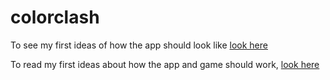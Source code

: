 # colorclash

To see my first ideas of how the app should look like [look here](https://github.com/tengros/colorclash/blob/main/Color%20Clash.jpg)

To read my first ideas about how the app and game should work, [look here](https://github.com/tengros/colorclash/blob/main/Color%20Clash%20Spelid%C3%A9.txt)
